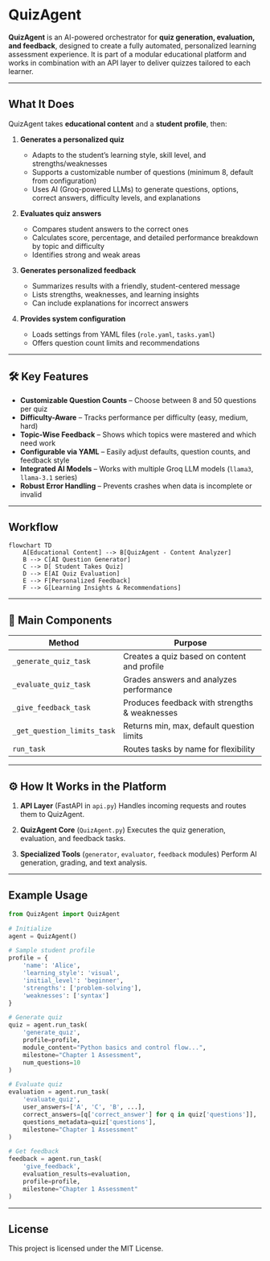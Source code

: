 # QuizAgent

**QuizAgent** is an AI-powered orchestrator for **quiz generation, evaluation, and feedback**, designed to create a fully automated, personalized learning assessment experience.
It is part of a modular educational platform and works in combination with an API layer to deliver quizzes tailored to each learner.

---

##  What It Does

QuizAgent takes **educational content** and a **student profile**, then:

1. **Generates a personalized quiz**

   * Adapts to the student’s learning style, skill level, and strengths/weaknesses
   * Supports a customizable number of questions (minimum 8, default from configuration)
   * Uses AI (Groq-powered LLMs) to generate questions, options, correct answers, difficulty levels, and explanations

2. **Evaluates quiz answers**

   * Compares student answers to the correct ones
   * Calculates score, percentage, and detailed performance breakdown by topic and difficulty
   * Identifies strong and weak areas

3. **Generates personalized feedback**

   * Summarizes results with a friendly, student-centered message
   * Lists strengths, weaknesses, and learning insights
   * Can include explanations for incorrect answers

4. **Provides system configuration**

   * Loads settings from YAML files (`role.yaml`, `tasks.yaml`)
   * Offers question count limits and recommendations

---

## 🛠 Key Features

* **Customizable Question Counts** – Choose between 8 and 50 questions per quiz
* **Difficulty-Aware** – Tracks performance per difficulty (easy, medium, hard)
* **Topic-Wise Feedback** – Shows which topics were mastered and which need work
* **Configurable via YAML** – Easily adjust defaults, question counts, and feedback style
* **Integrated AI Models** – Works with multiple Groq LLM models (`llama3`, `llama-3.1` series)
* **Robust Error Handling** – Prevents crashes when data is incomplete or invalid

---

##  Workflow

```mermaid
flowchart TD
    A[Educational Content] --> B[QuizAgent - Content Analyzer]
    B --> C[AI Question Generator]
    C --> D[ Student Takes Quiz]
    D --> E[AI Quiz Evaluation]
    E --> F[Personalized Feedback]
    F --> G[Learning Insights & Recommendations]
```

---

## 📂 Main Components

| Method                      | Purpose                                       |
| --------------------------- | --------------------------------------------- |
| `_generate_quiz_task`       | Creates a quiz based on content and profile   |
| `_evaluate_quiz_task`       | Grades answers and analyzes performance       |
| `_give_feedback_task`       | Produces feedback with strengths & weaknesses |
| `_get_question_limits_task` | Returns min, max, default question limits     |
| `run_task`                  | Routes tasks by name for flexibility          |

---

## ⚙️ How It Works in the Platform

1. **API Layer** (FastAPI in `api.py`)
   Handles incoming requests and routes them to QuizAgent.

2. **QuizAgent Core** (`QuizAgent.py`)
   Executes the quiz generation, evaluation, and feedback tasks.

3. **Specialized Tools** (`generator`, `evaluator`, `feedback` modules)
   Perform AI generation, grading, and text analysis.

---

## Example Usage

```python
from QuizAgent import QuizAgent

# Initialize
agent = QuizAgent()

# Sample student profile
profile = {
    'name': 'Alice',
    'learning_style': 'visual',
    'initial_level': 'beginner',
    'strengths': ['problem-solving'],
    'weaknesses': ['syntax']
}

# Generate quiz
quiz = agent.run_task(
    'generate_quiz',
    profile=profile,
    module_content="Python basics and control flow...",
    milestone="Chapter 1 Assessment",
    num_questions=10
)

# Evaluate quiz
evaluation = agent.run_task(
    'evaluate_quiz',
    user_answers=['A', 'C', 'B', ...],
    correct_answers=[q['correct_answer'] for q in quiz['questions']],
    questions_metadata=quiz['questions'],
    milestone="Chapter 1 Assessment"
)

# Get feedback
feedback = agent.run_task(
    'give_feedback',
    evaluation_results=evaluation,
    profile=profile,
    milestone="Chapter 1 Assessment"
)
```

---

## License

This project is licensed under the MIT License.


